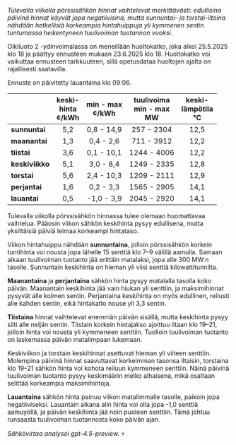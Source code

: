 *Tulevalla viikolla pörssisähkön hinnat vaihtelevat merkittävästi: edullisina päivinä hinnat käyvät jopa negatiivisina, mutta sunnuntai- ja torstai-iltoina nähdään hetkellisiä korkeampia hintahuippuja yli kymmenen sentin tuntumassa heikentyneen tuulivoiman tuotannon vuoksi.*

Olkiluoto 2 -ydinvoimalassa on meneillään huoltokatko, joka alkoi 25.5.2025 klo 18 ja päättyy ennusteen mukaan 23.6.2025 klo 18. Huoltokatko voi vaikuttaa ennusteen tarkkuuteen, sillä opetusdataa huoltojen ajalta on rajallisesti saatavilla.

Ennuste on päivitetty lauantaina klo 09:06.

|             | keski-<br>hinta<br>¢/kWh | min - max<br>¢/kWh | tuulivoima<br>min - max<br>MW | keski-<br>lämpötila<br>°C |
|:------------|:------------------------:|:------------------:|:----------------------------:|:--------------------------:|
| **sunnuntai** |           5,2            |     0,8 - 14,9     |          257 - 2304          |            12,5            |
| **maanantai** |           1,3            |     0,4 - 2,6      |          711 - 3912          |            12,2            |
| **tiistai**   |           3,6            |     0,1 - 10,1     |         1244 - 4006          |            12,2            |
| **keskiviikko** |           5,1            |     3,0 - 8,4      |         1249 - 2335          |            12,8            |
| **torstai**   |           5,6            |     2,4 - 10,3     |         1209 - 2111          |            12,9            |
| **perjantai** |           1,6            |     0,2 - 3,3      |         1565 - 2905          |            14,1            |
| **lauantai**  |           0,5            |    -1,0 - 3,9      |         2045 - 2920          |            14,1            |

Tulevalla viikolla pörssisähkön hinnassa tulee olemaan huomattavaa vaihtelua. Pääosin viikon sähkön keskihinta pysyy edullisena, mutta yksittäisiä päiviä leimaa korkeampi hintataso.

Viikon hintahuippu nähdään **sunnuntaina**, jolloin pörssisähkön korkein tuntihinta voi nousta jopa lähelle 15 senttiä klo 7–9 välillä aamulla. Samaan aikaan tuulivoiman tuotanto jää erittäin matalaksi, jopa alle 300 MW:n tasolle. Sunnuntain keskihinta on hieman yli viisi senttiä kilowattitunnilta.

**Maanantaina** ja **perjantaina** sähkön hinta pysyy matalalla tasolla koko päivän. Maanantain keskihinta jää vain hiukan yli senttiin, ja maksimihinnat pysyvät alle kolmen sentin. Perjantaina keskihinta on myös edullinen, reilusti alle kahden sentin, eikä hintakatto nouse yli 3,3 sentin.

**Tiistaina** hinnat vaihtelevat enemmän päivän sisällä, mutta keskihinta pysyy silti alle neljän sentin. Tiistain korkein hintajakso ajoittuu iltaan klo 19–21, jolloin hinta voi nousta yli kymmeneen senttiin. Tuolloin tuulivoiman tuotanto on laskemassa päivän matalimpaan lukemaan.

Keskiviikon ja torstain keskihinnat asettuvat hieman yli viiteen senttiin. Molempina päivinä hinnat saavuttavat korkeimman tasonsa iltaisin, torstaina klo 19–21 sähkön hinta voi kohota reiluun kymmeneen senttiin. Näinä päivinä tuulivoiman tuotanto pysyy keskimäärin melko alhaisena, mikä osaltaan selittää korkeampia maksimihintoja.

**Lauantaina** sähkön hinta painuu viikon matalimmalle tasolle, paikoin jopa negatiiviseksi. Lauantain aikana alin hinta voi olla jopa -1,0 senttiä aamuyöllä, ja päivän keskihinta jää noin puoleen senttiin. Tämä johtuu runsaasta tuulivoiman tuotannosta koko päivän ajan.

*Sähkövirtaa analysoi gpt-4.5-preview.* ⚡

